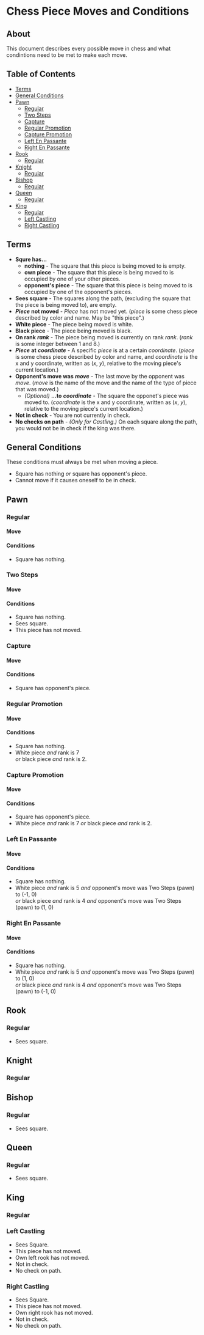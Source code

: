# Chess Piece Moves and Conditions
## About
This document describes every possible move in chess and what condintions need to be met to make each move.

## Table of Contents
- [Terms](#terms)
- [General Conditions](#general-conditions)
- [Pawn](#pawn)
    - [Regular](#regular)
    - [Two Steps](#two-steps)
    - [Capture](#capture)
    - [Regular Promotion](#regular-promotion)
    - [Capture Promotion](#capture-promotion)
    - [Left En Passante](#left-en-passante)
    - [Right En Passante](#right-en-passante)
- [Rook](#rook)
    - [Regular](#regular-1)
- [Knight](#knight)
    - [Regular](#regular-2)
- [Bishop](#bishop)
    - [Regular](#regular-3)
- [Queen](#queen)
    - [Regular](#regular-4)
- [King](#king)
    - [Regular](#regular-5)
    - [Left Castling](#left-castling)
    - [Right Castling](#right-castling)

## Terms
- **Squre has...**
    - **nothing** - The square that this piece is being moved to is empty.
    - **own piece** - The square that this piece is being moved to is occupied by one of your other pieces.
    - **opponent's piece** - The square that this piece is being moved to is occupied by one of the opponent's pieces.
- **Sees square** - The squares along the path, (excluding the square that the piece is being moved to), are empty.
- ***Piece*** **not moved** - *Piece* has not moved yet. (*piece* is some chess piece described by color and name. May be "this piece".)
- **White piece** - The piece being moved is white.
- **Black piece** - The piece being moved is black.
- **On rank** ***rank*** - The piece being moved is currently on rank *rank*. (*rank* is some integer between 1 and 8.)
- ***Piece*** **at** ***coordinate*** - A specific *piece* is at a certain *coordinate*. (*piece* is some chess piece described by color and name, and *coordinate* is the x and y coordinate, written as (*x*, *y*), relative to the moving piece's current location.)
- **Opponent's move was** ***move*** - The last move by the opponent was *move*. (*move* is the name of the move and the name of the type of piece that was moved.)
    - *(Optional)* **...to** ***coordinate*** - The square the opponet's piece was moved to. (*coordinate* is the x and y coordinate, written as (*x*, *y*), relative to the moving piece's current location.)
- **Not in check** - You are not currently in check.
- **No checks on path** - *(Only for Castling.)* On each square along the path, you would not be in check if the king was there.

## General Conditions
These conditions must always be met when moving a piece.
- Square has nothing *or* square has opponent's piece.
- Cannot move if it causes oneself to be in check.

## Pawn
### Regular

#### Move

#### Conditions
- Square has nothing.

### Two Steps
#### Move

#### Conditions
- Square has nothing.
- Sees square.
- This piece has not moved.

### Capture
#### Move

#### Conditions
- Square has opponent's piece.

### Regular Promotion
#### Move

#### Conditions
- Square has nothing.
- White piece *and* rank is 7  
*or* black piece *and* rank is 2.

### Capture Promotion
#### Move

#### Conditions
- Square has opponent's piece.
- White piece *and* rank is 7 *or* black piece *and* rank is 2.

### Left En Passante
#### Move

#### Conditions
- Square has nothing.
- White piece *and* rank is 5 *and* opponent's move was Two Steps (pawn) to (-1, 0)  
*or* black piece *and* rank is 4 *and* opponent's move was Two Steps (pawn) to (1, 0)

### Right En Passante
#### Move

#### Conditions
- Square has nothing.
- White piece *and* rank is 5 *and* opponent's move was Two Steps (pawn) to (1, 0)  
*or* black piece *and* rank is 4 *and* opponent's move was Two Steps (pawn) to (-1, 0)


## Rook
### Regular
- Sees square.


## Knight
### Regular


## Bishop
### Regular
- Sees square.


## Queen
### Regular
- Sees square.


## King
### Regular

### Left Castling
- Sees Square.
- This piece has not moved.
- Own left rook has not moved.
- Not in check.
- No check on path.

### Right Castling
- Sees Square.
- This piece has not moved.
- Own right rook has not moved.
- Not in check.
- No check on path.